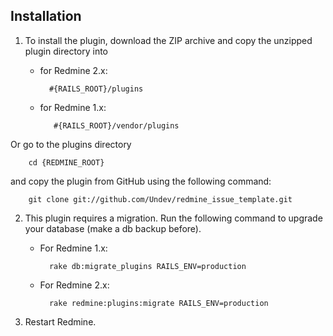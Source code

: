## Installation

1. To install the plugin, download the ZIP archive and copy the unzipped plugin directory into
    * for Redmine 2.x:  
    
            #{RAILS_ROOT}/plugins

    * for Redmine 1.x:  
    
             #{RAILS_ROOT}/vendor/plugins

 Or go to the plugins directory  

        cd {REDMINE_ROOT}

 and copy the plugin from GitHub using the following command:  
    
        git clone git://github.com/Undev/redmine_issue_template.git
        
2. This plugin requires a migration. Run the following command to upgrade your database (make a db backup before).  

    * For Redmine 1.x:  
    
            rake db:migrate_plugins RAILS_ENV=production
        
    * For Redmine 2.x:  
    
            rake redmine:plugins:migrate RAILS_ENV=production
        
3. Restart Redmine.
